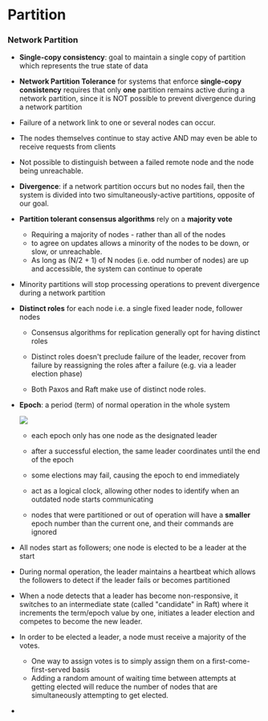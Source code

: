 # Partition

### Network Partition

* **Single-copy consistency**: goal to maintain a single copy of partition which represents the true state of data

* **Network Partition Tolerance** for systems that enforce **single-copy consistency** requires that 
  only **one** partition remains active during a network partition, 
  since it is NOT possible to prevent divergence during a network partition

* Failure of a network link to one or several nodes can occur.

* The nodes themselves continue to stay active AND may even be able to receive requests from clients

* Not possible to distinguish between a failed remote node and the node being unreachable.

* **Divergence**: if a network partition occurs but no nodes fail, 
  then the system is divided into two simultaneously-active partitions, opposite of our goal.
  
* **Partition tolerant consensus algorithms** rely on a **majority vote** 
    - Requiring a majority of nodes - rather than all of the nodes
    - to agree on updates allows a minority of the nodes to be down, or slow, or unreachable. 
    - As long as (N/2 + 1) of N nodes (i.e. odd number of nodes) are up and accessible, the system can continue to operate
    
* Minority partitions will stop processing operations to prevent divergence during a network partition

* **Distinct roles** for each node i.e. a single fixed leader node, follower nodes

    * Consensus algorithms for replication generally opt for having distinct roles
      
    * Distinct roles doesn't preclude failure of the leader, recover from failure by reassigning the roles after a failure (e.g. via a leader election phase)
    
    * Both Paxos and Raft make use of distinct node roles.

* **Epoch**: a period (term) of normal operation in the whole system

    ![](http://book.mixu.net/distsys/images/epoch.png)
    
    * each epoch only has one node as the designated leader
    
    * after a successful election, the same leader coordinates until the end of the epoch
    
    * some elections may fail, causing the epoch to end immediately
    
    * act as a logical clock, allowing other nodes to identify when an outdated node starts communicating
    
    * nodes that were partitioned or out of operation will have a **smaller** epoch number than the current one, and their commands are ignored
    
    
* All nodes start as followers; one node is elected to be a leader at the start

* During normal operation, the leader maintains a heartbeat which allows the followers to detect if the leader fails or becomes partitioned

* When a node detects that a leader has become non-responsive, 
  it switches to an intermediate state (called "candidate" in Raft) 
  where it increments the term/epoch value by one, 
  initiates a leader election and competes to become the new leader.
  
* In order to be elected a leader, a node must receive a majority of the votes. 
    - One way to assign votes is to simply assign them on a first-come-first-served basis
    - Adding a random amount of waiting time between attempts at getting elected will reduce the number of nodes that are simultaneously attempting to get elected.
    


- 

